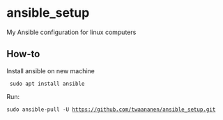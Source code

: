 # ansible_setup
My Ansible configuration for linux computers

<h2>How-to</h2>

Install ansible on new machine

<code> sudo apt install ansible</code>

Run:

<code>sudo ansible-pull -U https://github.com/twaananen/ansible_setup.git</code>
